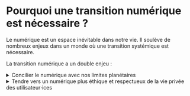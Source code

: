 # Pourquoi une transition numérique est nécessaire ?

Le numérique est un espace inévitable dans notre vie. Il soulève de nombreux enjeux dans un monde où une transition systémique est nécessaire.

La transition numérique a un double enjeu :

<details>
<summary>
  Concilier le numérique avec nos limites planétaires
</summary>

## Contexte

L'impact du numérique sur notre planète est clairement non négligeable. Selon un [rapport de GreenIT.fr](https://www.greenit.fr/empreinte-environnementale-du-numerique-mondial/), il représente **3,8% des émissions mondiales** de gaz à effet de serre. En constante expansion, les prévisions d'émission pour ce secteur sont toujours revues à la hausse.

Pour initier une transition numérique, il faut également avoir les bons **ordres de grandeur**. L'empreinte numérique représente environ **2% de l'empreinte carbone totale** d'une personne. Les éco-gestes liés au numérique sont nécessaires, même s’il en existe des plus impactants en terme de réduction d’émission. En effet, changer son alimentation et la façon de se déplacer sont des leviers beaucoup plus impactants.

Selon moi, la question de **l'utilisation de ressources** rares dans la confection des appareils numériques est le **problème majeur du numérique**, bien plus que les émissions de gaz à effet de serre. Il participe à l'accélération de **l’épuisement des ressources abiotiques** (ressources non vivantes : eau, sol, minéraux, etc.). La raréfaction de ces ressources est principalement liée aux équipements des utilisateur⋅ices (smartphones, ordinateurs, télévisions, objets connectés, etc.). Cette gestion des ressources n’est pas compatible avec l’expansion de la production d’appareils que nous observons aujourd’hui, il y a 30 à 40 milliards d'appareils connectés dans le monde avec un **accroissement de plus de 20% chaque année**. Nous risquons alors de compromettre notre accès à ces outils d’ici quelques dizaines d’années. 
<!-- Revoir dernière phrase -->
<!-- Ajouter un paragraphe pollution/social -->

## Comment réduire son impact

D'abord **en conservant le plus longtemps ses appareils**. En effet, la phase de **fabrication** est la phase où de **nombreuses ressources premières** sont utilisées (des milliers de litres d'eau, des centaines de kilos de matières premières) et **une quantité très importante de déchets** sont produits (eaux acides, matières toxiques, etc.). Cette phase représente également **80% des émissions** de gaz à effet de serre dans le cycle de vie de vos appareils. Pour s'assurer que nos appareils durent le plus possible, prendre soin de son matériel en les protégeant (coque, vitre de protection) est une évidence. Aussi, l'**obsolescence logicielle**<sup>1</sup> participe activement au renouvellement effréné de nos appareils. Utiliser des applications nécessitant moins de ressources et proposant un grande compatibilité semble alors être un levier pour freiner la production d'appareils.

Ensuite, **en réduisant son utilisation**. Celle-ci représente **20% des émissions** de gaz à effet de serre dans le cycle de vie de vos appareils. La surconsommation de données est trop peu remise en question. Les opérateurs ne cessent de proposer des offres avec toujours plus de Giga Octets à des prix toujours plus dérisoires. Nous consommons des données sans nous préoccuper de l'impact de cette action, sans se demander comment sont traitées ces données. Sur le réseau mobile français, le trafic de données consommées a été multiplié par plus de 8 en 5 ans ([Arcep](https://www.arcep.fr/cartes-et-donnees/nos-publications-chiffrees/observatoire-des-marches-des-communications-electroniques-en-france/t3-2021.html)). **Diminuer son usage permet également d'allonger la durée de vie de son matériel**.

Il est donc important d'effectuer un virage pour éviter que le numérique soit considéré comme une **ressource critique non renouvelable**. Ce virage passe par une **sobriété numérique**.

La sobriété numérique a pour but de **diminuer son impact sur la planète** mais également de **réduire sa charge mentale** liée au numérique. Beaucoup d'outils numériques peuvent amener à une dépendance. En utilisant des applications non addictives, on réduit son utilisation et améliore sa santé mentale en se détachant de ces services toxiques.

Parfois, certaines actions n'ont pas un réel impact sur le plan environnemental mais davantage sur la charge mentale liée au numérique. Par exemple, réduire l'usage de ses e-mails a un impact minime sur l'environnement. En revanche, il réduit votre **fardeau numérique**.

<p>
<sup>1</sup>
La diminution des possibilités d’usage d’un appareil numérique en raison de l’indisponibilité ou du dysfonctionnement d’un logiciel (<a href="https://www.economie.gouv.fr/numerique-propositions-lutter-contre-obsolescence-logicielle">Ministère de l'économie</a>).
</p>
</details>

<details>
    <summary>
 Tendre vers un numérique plus éthique et respectueux de la vie privée des utilisateur⋅ices
    </summary>

En plus d'une sobriété numérique, pour réussir sa transition numérique il faut également se questionner sur l'éthique et la soutenabilité des outils que nous utilisons. Certains services ont effectivement une approche à l'opposé d'**un monde soutenable et désirable**. Ceux-ci sont malheureusement souvent les plus utilisés par les utilisateur⋅ices. Par chance, il existe des alternatives.

Pour savoir quelles alternatives choisir il faut d'abord comprendre comment se répartissent les services numériques. Ceux-ci se composent en **deux grandes familles** : les services propriétaires et les services libres.

## Les applications propriétaires

Les applications propriétaires sont développées et possédées par des organisations, **le code n'est pas en accès libre**.

Ces applications peuvent être des services payants pour y avoir accès (le logiciel Photoshop par exemple) mais sont souvent gratuits. Comment ces services rapportent-ils de l'argent alors ?

Ils sont très souvent basés sur l'**économie de la donnée**. Les entreprises récupèrent les données des utilisateur⋅ices lors de l'utilisation. Ces données sont également traitées pour créer un profil lié à nos usages et ensuite revendues pour afficher des publicités mieux ciblées. Les publicités ont pourtant **un impact clair sur l'environnement**. Il existe en effet une corrélation entre la publicité et la surconsommation. Or **une sobriété systémique s'impose** pour réussir une bifurcation écologique et la surconsommation en est l'antithèse.

De plus, avec ces données les entreprises vont travailler sur l'**économie de l'attention** pour rendre l'utilisateur⋅ice encore plus addict⋅e au contenu qu'elles proposent (fil Instagram ou TikTok, recommandations Netflix ou Youtube, etc.).

Parfois il y a des services payants mais dont le modèle économique repose tout de même sur cette économie de la donnée. C'est le cas de Spotify notamment. **Un service payant propriétaire ne nous garantit donc pas une sécurité des données**, même s'il n'affiche aucune publicité.

Le modèle propriétaire vise donc à augmenter la consommation de contenu avec des publicités davantage personnalisées menant à une surconsommation de masse. Il est donc important d'avoir le **contrôle de ses données**.

Parmi les entreprises qui proposent ces services il y a les géants du web - Google, Amazon, Facebook/Meta, Apple, Microsoft - les GAFAMs dont les outils sont des plus utilisés dans le monde. Leur système de fonctionnement n'est vraiment pas celui d'un monde vertueux. Voici quelques exemples pour ces organisations :

- Google joue sur son hyper dominance sur Android pour imposer ces produits (Chrome, Cloud, etc.). La société essaie de déstandardiser Internet pour avoir le monopole.
- Amazon et Microsoft ont des conditions de travail désastreuses.
- Pour Facebook/Meta, son patron Marc Zuckerberg menace de fermer les services (Instagram, WhatsApp, Facebook) en Europe parce qu'il ne veut pas respecter les lois de protection des données européennes RGPD (Règlement général sur la protection des données).
- Apple propose de nouveaux produits tous les ans avec un chargeur non universel, démarche à l'opposé de la sobriété numérique. La société affirme également que son iOS est sécurisé mais avec un code source totalement opaque, il faut donc les croire sur parole.

Ces firmes interagissent également entre elles pour asseoir leur monopole. Apple propose comme moteur de recherche Google, Amazon utilise les services de publicités de Google et Facebook/Meta...
Les services propriétaires sont loin d'avoir une éthique désirable à l'opposé de la philosophie du Web basée sur le partage et l'interconnexion.

## Les applications libres

Les applications sont développées par différentes institutions (entreprises, associations, fondations, particuliers, etc.), leur code est en accès libre, **open source**. N'importe qui, à condition d'en avoir la capacité technique, peut donc voir le code, l'analyser, le vérifier. Tout le monde peut proposer une amélioration au code, rapporter un bug. Le libre accès du code permet aussi d'**auditer** les applications par des instances externes spécialisées dans des domaines précis (sécurité, performance, etc.). Au lieu de se baser sur la concurrence, l'open source repose sur la **collaboration**. Au lieu de tout privatiser, la philosophie est de **rendre accessible**, utiliser les standards.

Mais tout ça a un coût. Le fait de ne pas revendre les données veut aussi dire trouver une autre source de financement. La plupart de ces services sont gérés par des fondations qui reçoivent des **dons** (comme Signal). Ils peuvent parfois intégrer de la **publicité** ou proposer un **service payant**.

Nous pourrions comparer le rapport entre les services libres/propriétaires à celui entre le service public (hôpitaux, universités, France TV, etc.) et les services privés (cliniques, école privées, Bernard Arnault, etc.).

Il faut tout de même faire attention "open source" ne veut pas toujours dire éthique et parfait. Par exemple Google développe le navigateur open source Chromium qui sert notamment de base à de nombreux navigateurs (Chrome, Edge, Brave, etc.). Pourtant ce navigateur est truffé de pisteurs permettant à Google de suivre votre activité sur le web.

Trouver une bonne alternative libre est donc un travail de recherche long et fastidieux. Pour vous éviter ce travail, je vous propose des alternatives plus éthiques et sobres aux applications les plus utilisées.

</details>

<style>
  ul{
    padding: 1% 11%;
    margin: -1% 0%
  }
  li{
    margin-bottom:1%;
  }
</style>
